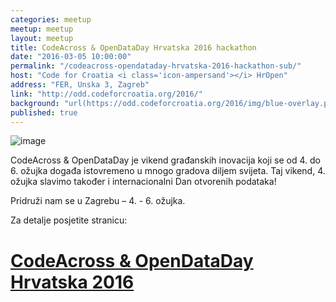 ```yaml
---
categories: meetup
meetup: meetup
layout: meetup
title: CodeAcross & OpenDataDay Hrvatska 2016 hackathon
date: "2016-03-05 10:00:00"
permalink: "/codeacross-opendataday-hrvatska-2016-hackathon-sub/"
host: "Code for Croatia <i class='icon-ampersand'></i> HrOpen"
address: "FER, Unska 3, Zagreb"
link: "http://odd.codeforcroatia.org/2016/"
background: "url(https://odd.codeforcroatia.org/2016/img/blue-overlay.png)"
published: true
---
```


![image](https://odd.codeforcroatia.org/2016/img/banner.png)

CodeAcross & OpenDataDay je vikend građanskih inovacija koji se od 4. do 6. ožujka događa istovremeno u mnogo gradova diljem svijeta. Taj vikend, 4. ožujka slavimo također i internacionalni Dan otvorenih podataka!

Pridruži nam se u Zagrebu – 4. - 6. ožujka.

Za detalje posjetite stranicu:

# [CodeAcross & OpenDataDay Hrvatska 2016](http://odd.codeforcroatia.org/2016/)